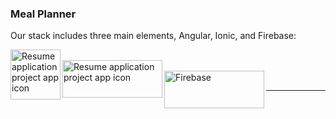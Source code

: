 ### Meal Planner

Our stack includes three main elements, Angular, Ionic, and Firebase:

<img align="left" width="80" height="80" src="https://angular.io/assets/images/logos/angular/angular.svg" alt="Resume application project app icon"><br />
<img align="left" width="160" height="60" src="https://upload.wikimedia.org/wikipedia/commons/thumb/2/24/Ionic-logo-landscape.svg/2000px-Ionic-logo-landscape.svg.png" alt="Resume application project app icon"><br />
<img align="left" width="160" height="60" src="https://www.gstatic.com/devrel-devsite/prod/v9d82702993bc22f782b7874a0f933b5e39c1f0889acab7d1fce0d6deb8e0f63d/firebase/images/lockup.png" alt="Firebase"><br />

----
<br>
